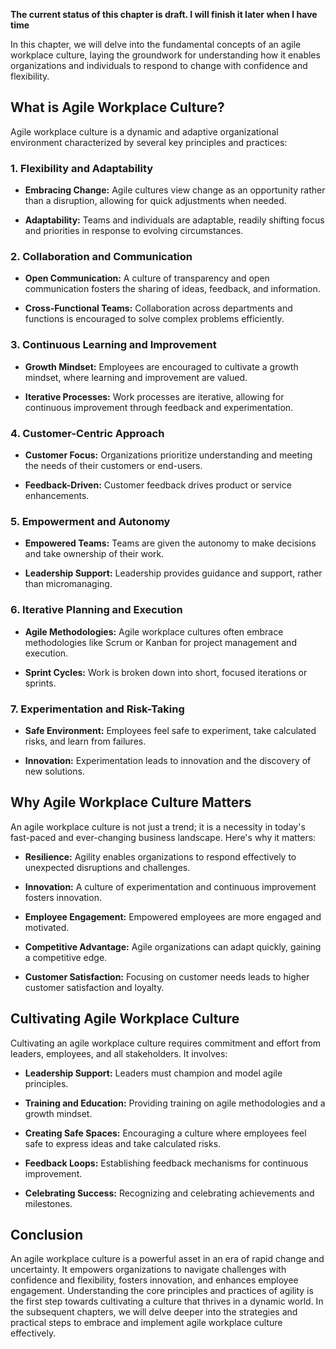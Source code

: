 **The current status of this chapter is draft. I will finish it later when I have time**

In this chapter, we will delve into the fundamental concepts of an agile workplace culture, laying the groundwork for understanding how it enables organizations and individuals to respond to change with confidence and flexibility.

**What is Agile Workplace Culture?**
------------------------------------

Agile workplace culture is a dynamic and adaptive organizational environment characterized by several key principles and practices:

### **1. Flexibility and Adaptability**

* **Embracing Change:** Agile cultures view change as an opportunity rather than a disruption, allowing for quick adjustments when needed.

* **Adaptability:** Teams and individuals are adaptable, readily shifting focus and priorities in response to evolving circumstances.

### **2. Collaboration and Communication**

* **Open Communication:** A culture of transparency and open communication fosters the sharing of ideas, feedback, and information.

* **Cross-Functional Teams:** Collaboration across departments and functions is encouraged to solve complex problems efficiently.

### **3. Continuous Learning and Improvement**

* **Growth Mindset:** Employees are encouraged to cultivate a growth mindset, where learning and improvement are valued.

* **Iterative Processes:** Work processes are iterative, allowing for continuous improvement through feedback and experimentation.

### **4. Customer-Centric Approach**

* **Customer Focus:** Organizations prioritize understanding and meeting the needs of their customers or end-users.

* **Feedback-Driven:** Customer feedback drives product or service enhancements.

### **5. Empowerment and Autonomy**

* **Empowered Teams:** Teams are given the autonomy to make decisions and take ownership of their work.

* **Leadership Support:** Leadership provides guidance and support, rather than micromanaging.

### **6. Iterative Planning and Execution**

* **Agile Methodologies:** Agile workplace cultures often embrace methodologies like Scrum or Kanban for project management and execution.

* **Sprint Cycles:** Work is broken down into short, focused iterations or sprints.

### **7. Experimentation and Risk-Taking**

* **Safe Environment:** Employees feel safe to experiment, take calculated risks, and learn from failures.

* **Innovation:** Experimentation leads to innovation and the discovery of new solutions.

**Why Agile Workplace Culture Matters**
---------------------------------------

An agile workplace culture is not just a trend; it is a necessity in today's fast-paced and ever-changing business landscape. Here's why it matters:

* **Resilience:** Agility enables organizations to respond effectively to unexpected disruptions and challenges.

* **Innovation:** A culture of experimentation and continuous improvement fosters innovation.

* **Employee Engagement:** Empowered employees are more engaged and motivated.

* **Competitive Advantage:** Agile organizations can adapt quickly, gaining a competitive edge.

* **Customer Satisfaction:** Focusing on customer needs leads to higher customer satisfaction and loyalty.

**Cultivating Agile Workplace Culture**
---------------------------------------

Cultivating an agile workplace culture requires commitment and effort from leaders, employees, and all stakeholders. It involves:

* **Leadership Support:** Leaders must champion and model agile principles.

* **Training and Education:** Providing training on agile methodologies and a growth mindset.

* **Creating Safe Spaces:** Encouraging a culture where employees feel safe to express ideas and take calculated risks.

* **Feedback Loops:** Establishing feedback mechanisms for continuous improvement.

* **Celebrating Success:** Recognizing and celebrating achievements and milestones.

**Conclusion**
--------------

An agile workplace culture is a powerful asset in an era of rapid change and uncertainty. It empowers organizations to navigate challenges with confidence and flexibility, fosters innovation, and enhances employee engagement. Understanding the core principles and practices of agility is the first step towards cultivating a culture that thrives in a dynamic world. In the subsequent chapters, we will delve deeper into the strategies and practical steps to embrace and implement agile workplace culture effectively.
